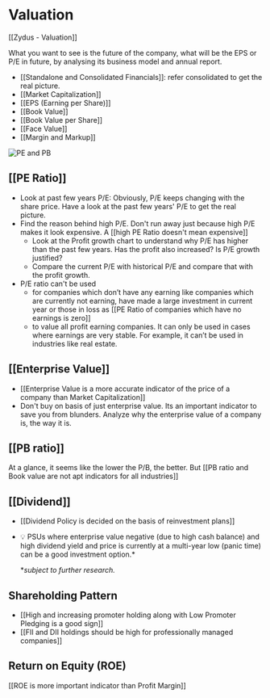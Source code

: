 # Valuation

[[Zydus - Valuation]]

What you want to see is the future of the company, what will be the EPS or P/E in future, by analysing its business model and annual report.

- [[Standalone and Consolidated Financials]]: refer consolidated to get the real picture.
- [[Market Capitalization]]
- [[EPS (Earning per Share)]]
- [[Book Value]]
- [[Book Value per Share]]
- [[Face Value]]
- [[Margin and Markup]]

![PE and PB](library/attachments/2022-04-11-19-02-47.png)

## [[PE Ratio]]

- Look at past few years P/E: Obviously, P/E keeps changing with the share price. Have a look at the past few years' P/E to get the real picture.
- Find the reason behind high P/E. Don't run away just because high P/E makes it look expensive. A [[high PE Ratio doesn't mean expensive]]
  - Look at the Profit growth chart to understand why P/E has higher than the past few years. Has the profit also increased? Is P/E growth justified?
  - Compare the current P/E with historical P/E and compare that with the profit growth.
- P/E ratio can't be used
  - for companies which don’t have any earning like companies which are currently not earning, have made a large investment in current year or those in loss as [[PE Ratio of companies which have no earnings is zero]]
  - to value all profit earning companies. It can only be used in cases where earnings are very stable. For example, it can’t be used in industries like real estate.

## [[Enterprise Value]]

- [[Enterprise Value is a more accurate indicator of the price of a company than Market Capitalization]]
- Don't buy on basis of just enterprise value. Its an important indicator to save you from blunders. Analyze why the enterprise value of a company is, the way it is.

## [[PB ratio]]

At a glance, it seems like the lower the P/B, the better. But [[PB ratio and Book value are not apt indicators for all industries]]

## [[Dividend]]

- [[Dividend Policy is decided on the basis of reinvestment plans]]

- 💡 PSUs where enterprise value negative (due to high cash balance) and high dividend yield and price is currently at a multi-year low (panic time) can be a good investment option.*

    **subject to further research.*

## Shareholding Pattern

- [[High and increasing promoter holding along with Low Promoter Pledging is a good sign]]
- [[FII and DII holdings should be high for professionally managed companies]]

## Return on Equity (ROE)

[[ROE is more important indicator than Profit Margin]]
